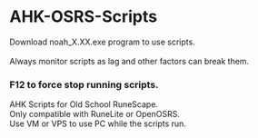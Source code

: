 # AHK-OSRS-Scripts

Download noah_X.XX.exe program to use scripts. <br/>
<br/>
Always monitor scripts as lag and other factors can break them. <br/>
### F12 to force stop running scripts. ###
AHK Scripts for Old School RuneScape. <br/>
Only compatible with RuneLite or OpenOSRS. <br/>
Use VM or VPS to use PC while the scripts run. <br/>

